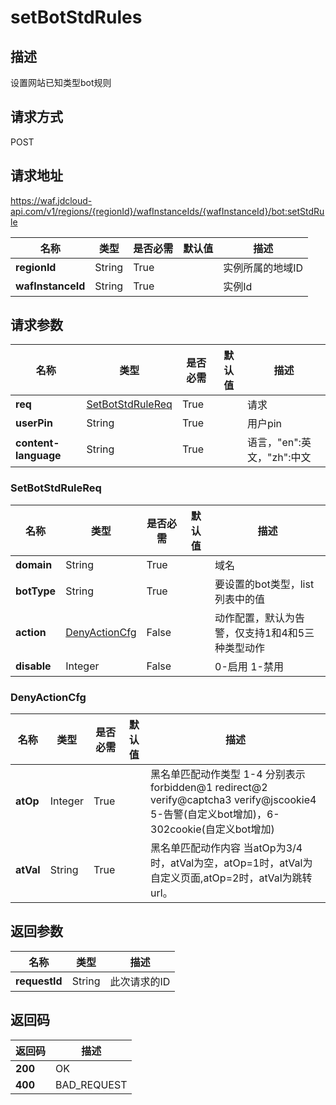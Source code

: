 # setBotStdRules


## 描述
设置网站已知类型bot规则

## 请求方式
POST

## 请求地址
https://waf.jdcloud-api.com/v1/regions/{regionId}/wafInstanceIds/{wafInstanceId}/bot:setStdRule

|名称|类型|是否必需|默认值|描述|
|---|---|---|---|---|
|**regionId**|String|True| |实例所属的地域ID|
|**wafInstanceId**|String|True| |实例Id|

## 请求参数
|名称|类型|是否必需|默认值|描述|
|---|---|---|---|---|
|**req**|[SetBotStdRuleReq](setbotstdrules#setbotstdrulereq)|True| |请求|
|**userPin**|String|True| |用户pin|
|**content-language**|String|True| |语言，"en":英文，"zh":中文|

### <div id="setbotstdrulereq">SetBotStdRuleReq</div>
|名称|类型|是否必需|默认值|描述|
|---|---|---|---|---|
|**domain**|String|True| |域名|
|**botType**|String|True| |要设置的bot类型，list列表中的值|
|**action**|[DenyActionCfg](setbotstdrules#denyactioncfg)|False| |动作配置，默认为告警，仅支持1和4和5三种类型动作|
|**disable**|Integer|False| |0-启用 1-禁用|
### <div id="denyactioncfg">DenyActionCfg</div>
|名称|类型|是否必需|默认值|描述|
|---|---|---|---|---|
|**atOp**|Integer|True| |黑名单匹配动作类型 1-4 分别表示forbidden@1 redirect@2 verify@captcha3 verify@jscookie4 5-告警(自定义bot增加)，6-302cookie(自定义bot增加)|
|**atVal**|String|True| |黑名单匹配动作内容 当atOp为3/4时，atVal为空，atOp=1时，atVal为自定义页面,atOp=2时，atVal为跳转url。|

## 返回参数
|名称|类型|描述|
|---|---|---|
|**requestId**|String|此次请求的ID|


## 返回码
|返回码|描述|
|---|---|
|**200**|OK|
|**400**|BAD_REQUEST|
